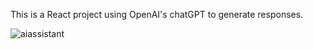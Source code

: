 This is a React project using OpenAI's chatGPT to generate responses.

![aiassistant](https://github.com/theElephants/Ele-Your-AI-Assistant/assets/50935468/e2ef9f38-ee37-47c1-abd7-70b463ebc52a)
